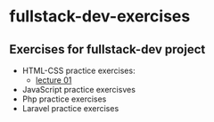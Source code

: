 # fullstack-dev-exercises

## Exercises for fullstack-dev project
- HTML-CSS practice exercises:
    - <a href="https://github.com/coachjanus/fullstack-dev-exercises/tree/main/lecture-01">lecture 01</a>
- JavaScript practice exercisves
- Php practice exercises
- Laravel practice exercises
